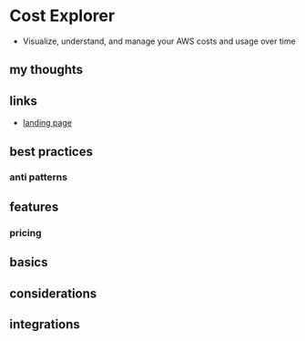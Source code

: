 # Cost Explorer

- Visualize, understand, and manage your AWS costs and usage over time

## my thoughts

## links

- [landing page](https://aws.amazon.com/aws-cost-management/aws-cost-explorer/?did=ap_card&trk=ap_card)

## best practices

### anti patterns

## features

### pricing

## basics

## considerations

## integrations
